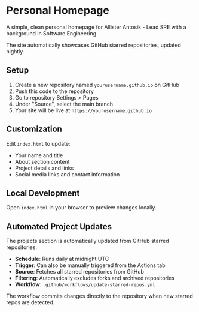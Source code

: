 # Personal Homepage

A simple, clean personal homepage for Allister Antosik - Lead SRE with a background in Software Engineering.

The site automatically showcases GitHub starred repositories, updated nightly.

## Setup

1. Create a new repository named `yourusername.github.io` on GitHub
2. Push this code to the repository
3. Go to repository Settings > Pages
4. Under "Source", select the main branch
5. Your site will be live at `https://yourusername.github.io`

## Customization

Edit `index.html` to update:
- Your name and title
- About section content
- Project details and links
- Social media links and contact information

## Local Development

Open `index.html` in your browser to preview changes locally.

## Automated Project Updates

The projects section is automatically updated from GitHub starred repositories:

- **Schedule**: Runs daily at midnight UTC
- **Trigger**: Can also be manually triggered from the Actions tab
- **Source**: Fetches all starred repositories from GitHub
- **Filtering**: Automatically excludes forks and archived repositories
- **Workflow**: `.github/workflows/update-starred-repos.yml`

The workflow commits changes directly to the repository when new starred repos are detected.
